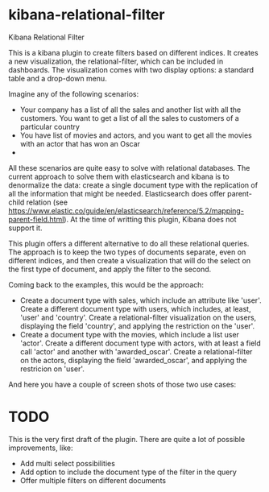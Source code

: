 # kibana-relational-filter
Kibana Relational Filter

This is a kibana plugin to create filters based on different indices. It creates a new visualization, the relational-filter, which can be included in dashboards. The visualization comes with two display options: a standard table and a drop-down menu. 

Imagine any of the following scenarios: 

 * Your company has a list of all the sales and another list with all the customers. You want to get a list of all the sales to customers of a particular country
 * You have list of movies and actors, and you want to get all the movies with an actor that has won an Oscar
 * 

All these scenarios are quite easy to solve with relational databases. The current approach to solve them with elasticsearch and kibana is to denormalize the data: create a single document type with the replication of all the information that might be needed. Elasticsearch does offer parent-child relation (see https://www.elastic.co/guide/en/elasticsearch/reference/5.2/mapping-parent-field.html). At the time of writting this plugin, Kibana does not support it. 

This plugin offers a different alternative to do all these relational queries. The approach is to keep the two types of documents separate, even on different indices,  and then create a visualization that will do the select on the first type of document, and apply the filter to the second. 

Coming back to the examples, this would be the approach:

* Create a document type with sales, which include an attribute like 'user'.  Create a different document type with users, which includes, at least, 'user' and 'country'. Create a relational-filter visualization on the users, displaying the field 'country', and applying the restriction on the 'user'.
* Create a document type with the movies, which include a list user 'actor'. Create a different document type with actors, with at least a field call 'actor' and another with 'awarded_oscar'. Create a relational-filter on the actors, displaying the field 'awarded_oscar', and applying the restricion on 'user'.


And here you have a couple of screen shots of those two use cases:




# TODO

This is the very first draft of the plugin. There are quite a lot of possible improvements, like:

 * Add multi select possibilities
 * Add option to include the document type of the filter in the query
 * Offer multiple filters on different documents
